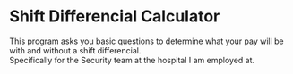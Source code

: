 # **Shift Differencial Calculator**
This program asks you basic questions to determine what your pay will be with and without a shift differencial.\
Specifically for the Security team at the hospital I am employed at.
